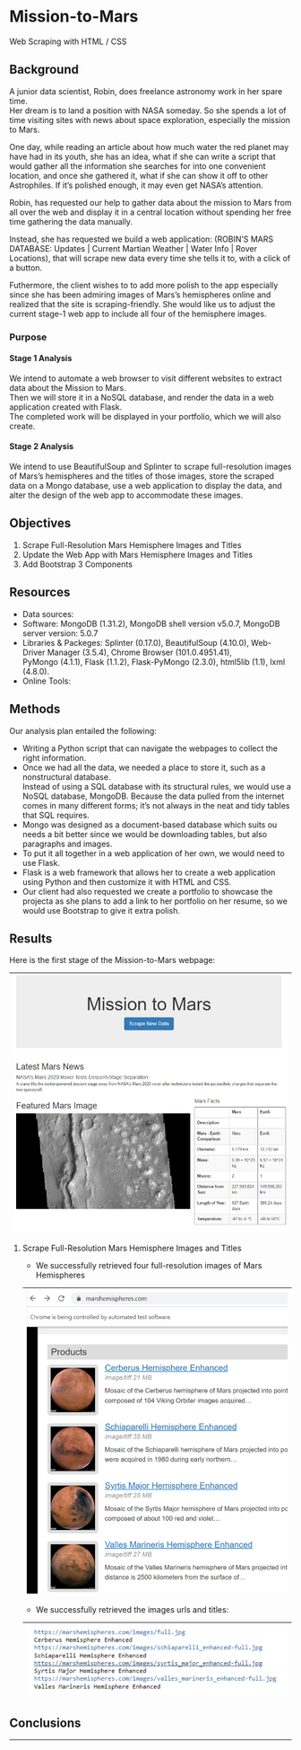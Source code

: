# Mission-to-Mars
Web Scraping with HTML / CSS

## Background

A junior data scientist, Robin, does freelance astronomy work in her spare time. <br>
Her dream is to land a position with NASA someday. So she spends a lot of time visiting sites with news about space exploration, especially the mission to Mars. <br>

One day, while reading an article about how much water the red planet may have had in its youth, she has an idea, 
what if she can write a script that would gather all the information she searches for into one convenient location, and once she gathered it, what if she can show it off to other Astrophiles. If it’s polished enough, it may even get NASA’s attention. <br>

Robin, has requested our help to gather data about the mission to Mars from all over the web and display it in a central location without spending her free time gathering the data manually. <br>

Instead, she has requested we build a web application: (ROBIN’S MARS DATABASE: Updates | Current Martian Weather | Water Info | Rover Locations), that will scrape new data every time she tells it to, with a click of a button. 

Futhermore, the client wishes to to add more polish to the app especially since she has been admiring images of Mars’s hemispheres online and realized that the site is scraping-friendly. She would like us to adjust the current stage-1 web app to include all four of the hemisphere images. 


### Purpose
#### Stage 1 Analysis 
We intend to automate a web browser to visit different websites to extract data about the Mission to Mars. <br>
Then we will store it in a NoSQL database, and render the data in a web application created with Flask. <br>
The completed work will be displayed in your portfolio, which we will also create. <br>

#### Stage 2 Analysis 
We intend to use BeautifulSoup and Splinter to scrape full-resolution images of Mars’s hemispheres and the titles of those images, store the scraped data on a Mongo database, use a web application to display the data, and alter the design of the web app to accommodate these images.

## Objectives

1. Scrape Full-Resolution Mars Hemisphere Images and Titles
2. Update the Web App with Mars Hemisphere Images and Titles
3. Add Bootstrap 3 Components


## Resources
- Data sources:
- Software: MongoDB (1.31.2), MongoDB shell version v5.0.7, MongoDB server version: 5.0.7
- Libraries & Packeges: Splinter (0.17.0), BeautifulSoup (4.10.0), Web-Driver Manager (3.5.4), Chrome Browser (101.0.4951.41), <br>
PyMongo (4.1.1), Flask (1.1.2), Flask-PyMongo (2.3.0), html5lib (1.1), lxml (4.8.0). <br>
- Online Tools:


## Methods
Our analysis plan entailed the following: 
- Writing a Python script that can navigate the webpages to collect the right information.
- Once we had all the data, we needed a place to store it, such as a nonstructural database. <br>
Instead of using a SQL database with its structural rules, we would use a NoSQL database, MongoDB. Because the data pulled from the internet comes in many different forms; it’s not always in the neat and tidy tables that SQL requires. <br>
- Mongo was designed as a document-based database which suits ou needs a bit better since we would be downloading tables, but also paragraphs and images.<br>
- To put it all together in a web application of her own, we would need to use Flask. <br>
- Flask is a web framework that allows her to create a web application using Python and then customize it with HTML and CSS. <br>
- Our client had also requested we create a portfolio to showcase the projecta as she plans to add a link to her portfolio on her resume, so we would use Bootstrap to give it extra polish.<br>


## Results

Here is the first stage of the Mission-to-Mars webpage: <br>

  |![First Stage Mars Mission Webpage.](./Images/scraping_app_output.png)|
  |-|

1. Scrape Full-Resolution Mars Hemisphere Images and Titles <br>
   - We successfully retrieved four full-resolution images of Mars Hemispheres <br>
    
    |![Mars Hemispheres Retrieval](./Images/hemishpheres_4_full_res.png)|
    |-|
    
    - We successfully retrieved the images urls and titles:  <br>
    
    |![Mars Hemispheres Retrieval URLs](./Images/hemishpheres_4_full_res_urls_live.png)|
    |-|


## Conclusions




--- 






















